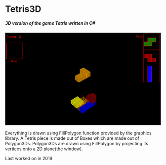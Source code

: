 # Tetris3D
##### 3D version of the game Tetris written in C#

![gameplay image](https://github.com/quinnledingham/Tetris3D/blob/master/Images/gameplay.PNG?raw=true)

Everything is drawn using FillPolygon function provided by the graphics library.
A Tetris piece is made out of Boxes which are made out of Polygon3Ds.
Polygon3Ds are drawn using FillPolygon by projecting its vertices onto a 2D plane(the window).

Last worked on in 2019
